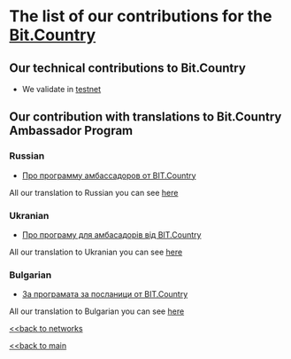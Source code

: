 # The list of our contributions for the [Bit.Country](https://bit.country/)

## Our technical contributions to Bit.Country

- We validate in [testnet](12D3KooWCaFs9DG1VyAZwK3HBLbrubWEjSHGr9rwbkdKe9PwcfwM)

## Our contribution with translations to Bit.Country Ambassador Program
### Russian
- [Про программу амбассадоров от BIT.Country](https://teletype.in/@plusua/_zc3YEyoZ37)

All our translation to Russian you can see [here](https://github.com/nq4-net/entrance/languages/blob/main/russian.md)

### Ukranian
- [Про програму для амбасадорів від BIT.Country](https://teletype.in/@plusua/5F6vZ0Oijij)

All our translation to Ukranian you can see [here](https://github.com/nq4-net/entrance/languages/blob/main/ukranian.md)

### Bulgarian
- [За програмата за посланици от BIT.Country](https://teletype.in/@plusua/zN_XYGhQ2tx)

All our translation to Bulgarian you can see [here](https://github.com/nq4-net/entrance/languages/blob/main/bulgarian.md)


[<<back to networks](https://github.com/nq4-net/entrance/tree/main/networks)

[<<back to main](https://github.com/nq4-net/entrance)